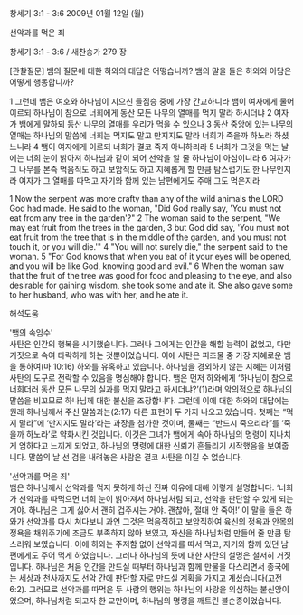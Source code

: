 창세기 3:1 - 3:6 
2009년 01월 12일 (월)

선악과를 먹은 죄



창세기 3:1 - 3:6 / 새찬송가 279 장


[관찰질문]
뱀의 질문에 대한 하와의 대답은 어떻습니까?
뱀의 말을 들은 하와와 아담은 어떻게 행동합니까?

1 그런데 뱀은 여호와 하나님이 지으신 들짐승 중에 가장 간교하니라 뱀이 여자에게 물어 이르되 하나님이 참으로 너희에게 동산 모든 나무의 열매를 먹지 말라 하시더냐 
2 여자가 뱀에게 말하되 동산 나무의 열매를 우리가 먹을 수 있으나 
3 동산 중앙에 있는 나무의 열매는 하나님의 말씀에 너희는 먹지도 말고 만지지도 말라 너희가 죽을까 하노라 하셨느니라 
4 뱀이 여자에게 이르되 너희가 결코 죽지 아니하리라 
5 너희가 그것을 먹는 날에는 너희 눈이 밝아져 하나님과 같이 되어 선악을 알 줄 하나님이 아심이니라 
6 여자가 그 나무를 본즉 먹음직도 하고 보암직도 하고 지혜롭게 할 만큼 탐스럽기도 한 나무인지라 여자가 그 열매를 따먹고 자기와 함께 있는 남편에게도 주매 그도 먹은지라  

1 Now the serpent was more crafty than any of the wild animals the LORD God had made. He said to the woman, "Did God really say, 'You must not eat from any tree in the garden'?" 
2 The woman said to the serpent, "We may eat fruit from the trees in the garden, 
3 but God did say, 'You must not eat fruit from the tree that is in the middle of the garden, and you must not touch it, or you will die.'" 
4 "You will not surely die," the serpent said to the woman. 
5 "For God knows that when you eat of it your eyes will be opened, and you will be like God, knowing good and evil." 
6 When the woman saw that the fruit of the tree was good for food and pleasing to the eye, and also desirable for gaining wisdom, she took some and ate it. She also gave some to her husband, who was with her, and he ate it.

해석도움





'뱀의 속임수'  
사탄은 인간의 행복을 시기했습니다. 그러나 그에게는 인간을 해할 능력이 없었고, 다만 거짓으로 속여 타락하게 하는 것뿐이었습니다. 이에 사탄은 피조물 중 가장 지혜로운 뱀을 통하여(마 10:16) 하와를 유혹하고 있습니다. 하나님을 경외하지 않는 지혜는 이처럼 사탄의 도구로 전락할 수 있음을 명심해야 합니다. 뱀은 먼저 하와에게 ‘하나님이 참으로 너희더러 동산 모든 나무의 실과를 먹지 말라고 하시더냐?’(1)라며 악의적으로 하나님의 말씀을 비꼬므로 하나님께 대한 불신을 조장합니다. 그런데 이에 대한 하와의 대답에는 원래 하나님께서 주신 말씀과는(2:17) 다른 표현이 두 가지 나오고 있습니다. 첫째는 “먹지 말라”에 ‘만지지도 말라’라는 과장을 첨가한 것이며, 둘째는 “반드시 죽으리라”를 ‘죽을까 하노라’로 약화시킨 것입니다. 이것은 그녀가 뱀에게 속아 하나님의 명령이 지나치게 엄하다고 느끼게 되었고, 하나님의 명령에 대한 신뢰가 흔들리기 시작했음을 보여줍니다. 말씀의 날 선 검을 내려놓은 사람은 결코 사탄을 이길 수 없습니다.      

'선악과를 먹은 죄'  
뱀은 하나님께서 선악과를 먹지 못하게 하신 진짜 이유에 대해 이렇게 설명합니다. ‘너희가 선악과를 따먹으면 너희 눈이 밝아져서 하나님처럼 되고, 선악을 판단할 수 있게 되는 거야. 하나님은 그게 싫어서 괜히 겁주시는 거야. 괜찮아, 절대 안 죽어!’ 이 말을 들은 하와가 선악과를 다시 쳐다보니 과연 그것은 먹음직하고 보암직하여 육신의 정욕과 안목의 정욕을 채워주기에 조금도 부족하지 않아 보였고, 자신을 하나님처럼 만들어 줄 만큼 탐스러워 보였습니다. 이에 하와는 주저함 없이 선악과를 따서 먹고, 자기와 함께 있던 남편에게도 주어 먹게 하였습니다. 그러나 하나님의 뜻에 대한 사탄의 설명은 철저히 거짓입니다. 하나님은 처음 인간을 만드실 때부터 하나님과 함께 만물을 다스리면서 종국에는 세상과 천사까지도 선악 간에 판단할 자로 만드실 계획을 가지고 계셨습니다(고전 6:2). 그러므로 선악과를 따먹은 두 사람의 행위는 하나님의 사랑을 의심하는 불신앙이었으며, 하나님처럼 되고자 한 교만이며, 하나님의 명령을 깨트린 불순종이었습니다.